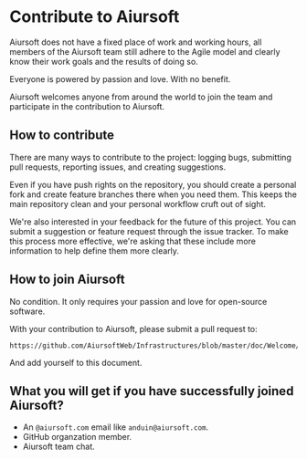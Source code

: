 # Contribute to Aiursoft

Aiursoft does not have a fixed place of work and working hours, all members of the Aiursoft team still adhere to the Agile model and clearly know their work goals and the results of doing so.

Everyone is powered by passion and love. With no benefit.

Aiursoft welcomes anyone from around the world to join the team and participate in the contribution to Aiursoft.

## How to contribute

There are many ways to contribute to the project: logging bugs, submitting pull requests, reporting issues, and creating suggestions.

Even if you have push rights on the repository, you should create a personal fork and create feature branches there when you need them. This keeps the main repository clean and your personal workflow cruft out of sight.

We're also interested in your feedback for the future of this project. You can submit a suggestion or feature request through the issue tracker. To make this process more effective, we're asking that these include more information to help define them more clearly.

## How to join Aiursoft

No condition. It only requires your passion and love for open-source software.

With your contribution to Aiursoft, please submit a pull request to:

    https://github.com/AiursoftWeb/Infrastructures/blob/master/doc/Welcome/About%20Aiursoft.md

And add yourself to this document.

## What you will get if you have successfully joined Aiursoft?

* An `@aiursoft.com` email like `anduin@aiursoft.com`.
* GitHub organzation member.
* Aiursoft team chat.
